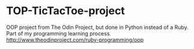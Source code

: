 # TOP-TicTacToe-project
OOP project from The Odin Project, but done in Python instead of a Ruby. Part of my programming learning process.   http://www.theodinproject.com/ruby-programming/oop
